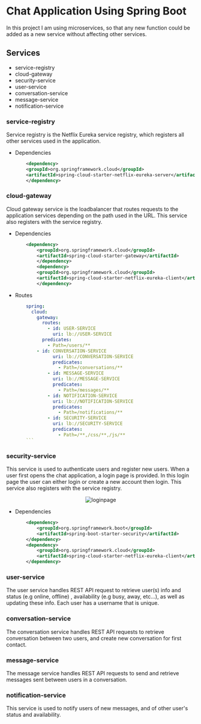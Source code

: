 # Chat Application Using Spring Boot
In this project I am using microservices, so that any new function could be added as a new service without affecting other services.

## Services
  * service-registry
  * cloud-gateway
  * security-service
  * user-service
  * conversation-service
  * message-service
  * notification-service
  
### service-registry
  Service registry is the Netflix Eureka service registry, which registers all other services used in the application.

 * Dependencies
	```xml
	    <dependency>
		<groupId>org.springframework.cloud</groupId>
		<artifactId>spring-cloud-starter-netflix-eureka-server</artifactId>
	    </dependency>
	```

### cloud-gateway
  Cloud gateway service is the loadbalancer that routes requests to the application services depending on the path used in the URL. This service also registers with the service registry.

  * Dependencies
	```xml
		<dependency>
			<groupId>org.springframework.cloud</groupId>
			<artifactId>spring-cloud-starter-gateway</artifactId>
	    	</dependency>
	    	<dependency>
			<groupId>org.springframework.cloud</groupId>
			<artifactId>spring-cloud-starter-netflix-eureka-client</artifactId>
	    	</dependency>
	```

  * Routes
  	```yaml
		spring:
		  cloud:
		    gateway:
		      routes:
		        - id: USER-SERVICE
		          uri: lb://USER-SERVICE
			  predicates:
			    - Path=/users/**
			- id: CONVERSATION-SERVICE
		      	  uri: lb://CONVERSATION-SERVICE
		      	  predicates:
		            - Path=/conversations/**
		    	- id: MESSAGE-SERVICE
		      	  uri: lb://MESSAGE-SERVICE
		      	  predicates:
		            - Path=/messages/**
		    	- id: NOTIFICATION-SERVICE
		      	  uri: lb://NOTIFICATION-SERVICE
		      	  predicates:
		            - Path=/notifications/**
		    	- id: SECURITY-SERVICE
		      	  uri: lb://SECURITY-SERVICE
		      	  predicates:
		            - Path=/**,/css/**,/js/**
        ```

### security-service
  This service is used to authenticate users and register new users. When a user first opens the chat application, a login page is provided. In this login page the user can either login or create a new account then login. This service also registers with the service registry.
  
<span style="display:block;text-align:center">![loginpage](https://user-images.githubusercontent.com/47879637/110915035-68ed6c80-82d4-11eb-8f91-c8230cf700f8.PNG)</span>
  
  * Dependencies
	```xml
		<dependency>
			<groupId>org.springframework.boot</groupId>
			<artifactId>spring-boot-starter-security</artifactId>
		</dependency>
		<dependency>
			<groupId>org.springframework.cloud</groupId>
			<artifactId>spring-cloud-starter-netflix-eureka-client</artifactId>
		</dependency>
	```
	
### user-service
  The user service handles REST API request to retrieve user(s) info and status (e.g online, offline) , availability (e.g busy, away, etc...), as well as updating these info. Each user has a username that is unique.

### conversation-service
  The conversation service handles REST API requests to retrieve conversation between two users, and create new conversation for first contact.
  
### message-service
  The message service handles REST API requests to send and retrieve messages sent between users in a conversation.
  
### notification-service
  This service is used to notify users of new messages, and of other user's status and availability.

	
